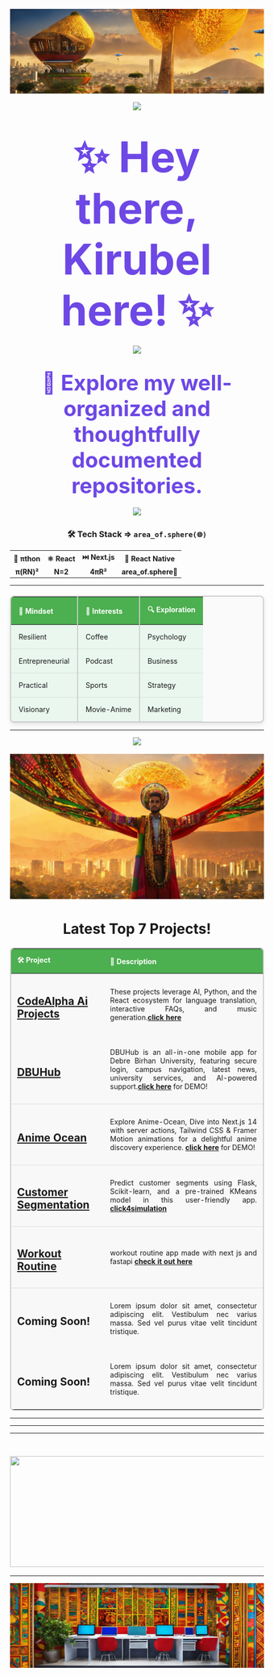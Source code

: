 ![banner](https://github.com/kira23j/kira23j/blob/main/assets/banner.jpg)
<!-- Centered and compact section using HTML in Markdown -->

<p align="center">
  <img src="https://media.giphy.com/media/hvRJCLFzcasrR4ia7z/giphy.gif" width="50px">
</p>

<h1 align="center">
  <strong style="color: #6D48E5; font-size: 3em;">✨ Hey there, Kirubel here! ✨</strong>
</h1>

<p align="center">
  <img src="https://readme-typing-svg.demolab.com?font=Fira+Code&weight=600&size=24&duration=3000&pause=500&color=76B900&center=true&vCenter=true&width=800&lines=Next-Gen+Software+Engineer;Empowering+Innovation+with+AI+%26+Web3;">
</p>

<h2 align="center">
  <strong style="color: #6D48E5; font-size: 2em;">🎩 Explore my well-organized and thoughtfully documented repositories.</strong>
</h2>

<p align="center">
  <img src="https://media.giphy.com/media/qgQUggAC3Pfv687qPC/giphy.gif" width="500px">
</p>

<h3 style="text-align: center;">🛠️ Tech Stack ⇒ <code>area_of.sphere(🌐)</code></h3>
<table style="margin-left: auto; margin-right: auto; text-align: center;">
  <tr>
    <th>🐍 <strong>πthon</strong></th>
    <th>⚛️ <strong>React</strong></th>
    <th>⏭️ <strong>Next.js</strong></th>
    <th>📱 <strong>React Native</strong></th>
  </tr>
  <tr>
    <td><strong>π(RN)²</strong></td>
    <td><strong>N=2</strong></td>
    <td><strong>4πR²</strong></td>
    <td><strong>area_of.sphere🎉</td>
  </tr>
</table>

<hr>
<table style="width: 100%; border-collapse: collapse; margin-top: 20px; background-color: #fafafa; border: 2px solid #ccc; border-radius: 8px; box-shadow: 0 4px 8px rgba(0, 0, 0, 0.1);">
  <thead>
    <tr style="background-color: #4CAF50; color: white; font-weight: bold; text-align: left;">
      <th style="padding: 15px; border-right: 2px solid #ccc;">🧠 Mindset</th>
      <th style="padding: 15px; border-right: 2px solid #ccc;">💖 Interests</th>
      <th style="padding: 15px;">🔍 Exploration</th>
    </tr>
  </thead>
  <tbody>
    <tr style="background-color: #e9f7ef;">
      <td style="padding: 15px; border-bottom: 1px solid #ddd; border-right: 2px solid #ccc;">Resilient </td>
      <td style="padding: 15px; border-bottom: 1px solid #ddd; border-right: 2px solid #ccc;">Coffee</td>
      <td style="padding: 15px; border-bottom: 1px solid #ddd;">Psychology</td>
    </tr>
    <tr style="background-color: #e9f7ef;">
      <td style="padding: 15px; border-bottom: 1px solid #ddd; border-right: 2px solid #ccc;">Entrepreneurial </td>
      <td style="padding: 15px; border-bottom: 1px solid #ddd; border-right: 2px solid #ccc;">Podcast</td>
      <td style="padding: 15px; border-bottom: 1px solid #ddd;">Business</td>
   </tr>

  <tr style="background-color: #e9f7ef;">
      <td style="padding: 15px; border-bottom: 1px solid #ddd; border-right: 2px solid #ccc;">Practical </td>
      <td style="padding: 15px; border-bottom: 1px solid #ddd; border-right: 2px solid #ccc;">Sports</td>
      <td style="padding: 15px; border-bottom: 1px solid #ddd;">Strategy</td>
    </tr>

  <tr style="background-color: #e9f7ef;">
      <td style="padding: 15px; border-bottom: 1px solid #ddd; border-right: 2px solid #ccc;">Visionary</td>
      <td style="padding: 15px; border-bottom: 1px solid #ddd; border-right: 2px solid #ccc;">Movie-Anime</td>
      <td style="padding: 15px; border-bottom: 1px solid #ddd;">Marketing</td>
   </tr>
    
  </tbody>
</table>


 <hr>
<p align="center">
  <a href="https://skillicons.dev">
    <img src="https://skillicons.dev/icons?i=figma,html,css,tailwind,js,ts,react,redux,nodejs,nextjs,py,fastapi,prisma,postgres,mongodb,redis,firebase,linux,git,docker,githubactions,aws,selenium,ai,sklearn,tensorflow,pytorch,opencv,solidity,rust"/>
  </a>
</p>

![front](https://github.com/kira23j/kira23j/blob/main/assets/front.jpg)

<h1 align="center">Latest Top 7 Projects!</h1>
<table style="width: 100%; border-collapse: collapse; margin-top: 20px; background-color: #f0f0f0; border: 2px solid #ccc; border-radius: 8px;">
  <thead>
    <tr style="background-color: #4CAF50; color: white; font-weight: bold; text-align: left;">
      <th style="padding: 12px;">🛠️ Project</th>
      <th style="padding: 12px;">📖 Description</th>
    </tr>
  </thead>
  <tbody>
       <tr style="background-color: #f8f8f8;">
      <td style="padding: 12px;">
        <h2><a href="https://github.com/kira23j/Smart-Apps/tree/main/02.CodeAlpha-AI-Internship-Projects"><b>CodeAlpha Ai Projects</b></a></h2>
      </td>
      <td style="padding: 12px;">
        <p align="justify">
          These projects leverage AI, Python, and the React ecosystem for language translation, interactive FAQs, and music generation.<a href="https://github.com/kira23j/Smart-Apps/tree/main/02.CodeAlpha-AI-Internship-Projects"><b>click here</b></a>
        </p>
      </td>
    </tr>
     <tr style="background-color: #f8f8f8;">
      <td style="padding: 12px; border-bottom: 1px solid #ddd;">
        <h2><a href="https://github.com/kira23j/CodeSphere/tree/main/Project-01.DBUHub"><b>DBUHub</b></a></h2>
      </td>
      <td style="padding: 12px; border-bottom: 1px solid #ddd;">
        <p align="justify">
          DBUHub is an all-in-one mobile app for Debre Birhan University, featuring secure login, campus navigation, latest news, university services, and AI-powered     support.<a href="https://www.youtube.com/watch?v=N98-Kp_0r_Q"><b>click here</b></a> for DEMO!
        </p>
      </td>
    </tr>
    <tr style="background-color: #f8f8f8;">
      <td style="padding: 12px; border-bottom: 1px solid #ddd;">
        <h2><a href="https://github.com/kira23j/Next-Projects-Hub/tree/main/01.Anime-Ocean"><b>Anime Ocean</b></a></h2>
      </td>
      <td style="padding: 12px; border-bottom: 1px solid #ddd;">
        <p align="justify">
          Explore Anime-Ocean, Dive into Next.js 14 with server actions, Tailwind CSS & Framer Motion animations for a delightful anime discovery experience. 
          <a href="https://anime-ocean.vercel.app/"><b>click here</b></a> for DEMO!
        </p>
      </td>
    </tr>
    <tr style="background-color: #f8f8f8;">
      <td style="padding: 12px; border-bottom: 1px solid #ddd;">
        <h2><a href="https://github.com/kira23j/Smart-Apps/tree/main/01.Customer-Segmentation"><b>Customer Segmentation</b></a></h2>
      </td>
      <td style="padding: 12px; border-bottom: 1px solid #ddd;">
        <p align="justify">
          Predict customer segments using Flask, Scikit-learn, and a pre-trained KMeans model in this user-friendly app.
          <a href="https://youtu.be/tpShpQeMVuA?si=02a_GZCKRgOr-A4W"><b>click4simulation</b></a>
        </p>
      </td>
    </tr>
    <tr style="background-color: #f8f8f8;">
      <td style="padding: 12px; border-bottom: 1px solid #ddd;">
        <h2><a href="https://github.com/kira23j/FastReactX/tree/main/02.%20Simple-Routine%20FastAPI%20%26%20Next.js"><b>Workout Routine</b></a></h2>
      </td>
      <td style="padding: 12px; border-bottom: 1px solid #ddd;">
        <p align="justify">
          workout routine app made with next js and fastapi 
           <a href="https://github.com/kira23j/FastReactX/tree/main/02.%20Simple-Routine%20FastAPI%20%26%20Next.js"><b>check it out here</b></a>
        </p>
      </td>
    </tr>
     <tr style="background-color: #f8f8f8;">
      <td style="padding: 12px;">
        <h2><a><b>Coming Soon!</b></a></h2>
      </td>
      <td style="padding: 12px;">
        <p align="justify">
          Lorem ipsum dolor sit amet, consectetur adipiscing elit. Vestibulum nec varius massa. Sed vel purus vitae velit tincidunt tristique.
        </p>
      </td>
    </tr>
     <tr style="background-color: #f8f8f8;">
      <td style="padding: 12px;">
        <h2><a><b>Coming Soon!</b></a></h2>
      </td>
      <td style="padding: 12px;">
        <p align="justify">
          Lorem ipsum dolor sit amet, consectetur adipiscing elit. Vestibulum nec varius massa. Sed vel purus vitae velit tincidunt tristique.
        </p>
      </td>
    </tr>
  </tbody>
</table>

 <hr>  
 <hr>
 <hr>
<div id="header" align="center">
  <img src="https://komarev.com/ghpvc/?username=kira23j&style=for-the-badge&color=orange" alt=""/>
</div>
 
  
<p align="center">
  <img width="800" height="220" src="https://streak-stats.demolab.com?user=kira23j&theme=highcontrast&hide_border=true&border_radius=5&card_width=800">
</p>

---
![footer](https://github.com/kira23j/kira23j/blob/main/assets/footer.jpg)
